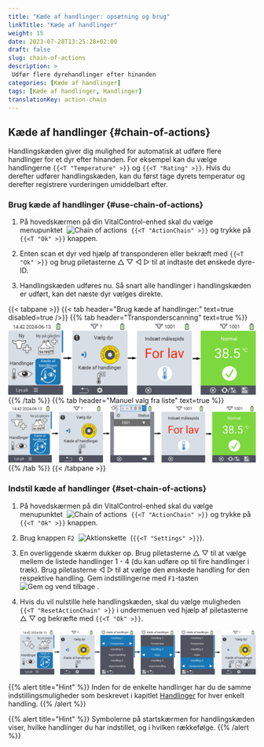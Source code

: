 ```yaml
---
title: "Kæde af handlinger: opsætning og brug"
linkTitle: "Kæde af handlinger"
weight: 15
date: 2023-07-28T13:25:28+02:00
draft: false
slug: chain-of-actions
description: >
 Udfør flere dyrehandlinger efter hinanden
categories: [Kæde af handlinger]
tags: [Kæde af handlinger, Handlinger]
translationKey: action-chain
---
```

## Kæde af handlinger {#chain-of-actions}

Handlingskæden giver dig mulighed for automatisk at udføre flere handlinger for et dyr efter hinanden. For eksempel kan du vælge handlingerne `{{<T "Temperature" >}}` og `{{<T "Rating" >}}`. Hvis du derefter udfører handlingskæden, kan du først tage dyrets temperatur og derefter registrere vurderingen umiddelbart efter.

### Brug kæde af handlinger {#use-chain-of-actions}

1. På hovedskærmen på din VitalControl-enhed skal du vælge menupunktet &nbsp;<img src="/icons/actions/action-chain.svg" width="35" align="bottom" alt="Chain of actions" />&nbsp; `{{<T "ActionChain" >}}` og trykke på `{{<T "Ok" >}}` knappen.

2. Enten scan et dyr ved hjælp af transponderen eller bekræft med `{{<T "Ok" >}}` og brug piletasterne △ ▽ ◁ ▷ til at indtaste det ønskede dyre-ID.

3. Handlingskæden udføres nu. Så snart alle handlinger i handlingskæden er udført, kan det næste dyr vælges direkte.

{{< tabpane >}}
{{< tab header="Brug kæde af handlinger:" text=true disabled=true />}}
{{% tab header="Transponderscanning" text=true %}}
![VitalControl: Menu kæde af handlinger](images/chainofactions-scan.png "Kæde af handlinger")
{{% /tab %}}
{{% tab header="Manuel valg fra liste" text=true %}}
![VitalControl: Menu kæde af handlinger](images/chainofactions.png "Kæde af handlinger")
{{% /tab %}}
{{< /tabpane >}}

### Indstil kæde af handlinger {#set-chain-of-actions}

1. På hovedskærmen på din VitalControl-enhed skal du vælge menupunktet &nbsp;<img src="/icons/actions/action-chain.svg" width="35" align="bottom" alt="Chain of actions" />&nbsp; `{{<T "ActionChain" >}}` og trykke på `{{<T "Ok" >}}` knappen.

2. Brug knappen `F2` &nbsp;<img src="/icons/gear.svg" width="25" align="bottom" alt="Aktionskette" />&nbsp; (`{{<T "Settings" >}}`).


3. En overliggende skærm dukker op. Brug piletasterne △ ▽ til at vælge mellem de listede handlinger 1 - 4 (du kan udføre op til fire handlinger i træk). Brug piletasterne ◁ ▷ til at vælge den ønskede handling for den respektive handling. Gem indstillingerne med `F1`-tasten &nbsp;<img src="/icons/footer/save_exit.svg" width="65" align="bottom" alt="Gem og vend tilbage" />&nbsp;.

4. Hvis du vil nulstille hele handlingskæden, skal du vælge muligheden `{{<T "ResetActionChain" >}}` i undermenuen ved hjælp af piletasterne △ ▽ og bekræfte med `{{<T "Ok" >}}`.

    ![VitalControl: Menu handlingskæde](images/setchainofactions.png "Indstil handlingskæde")

{{% alert title="Hint" %}}
Inden for de enkelte handlinger har du de samme indstillingsmuligheder som beskrevet i kapitlet [Handlinger](../actions) for hver enkelt handling.
{{% /alert %}}

{{% alert title="Hint" %}}
Symbolerne på startskærmen for handlingskæden viser, hvilke handlinger du har indstillet, og i hvilken rækkefølge.
{{% /alert %}}

